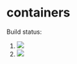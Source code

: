 # containers

Build status:

1. [![](https://github.com/WasabiWabiSabi/container_dev/workflows/tests-fibonacci/badge.svg)](https://github.com/WasabiWabiSabi/container_dev/actions?query=workflow%3Atests-fibonacci)
1. [![](https://github.com/WasabiWabiSabi/container_dev/workflows/tests-range/badge.svg)](https://github.com/WasabiWabiSabi/container_dev/actions?query=workflow%3Atests-range)
